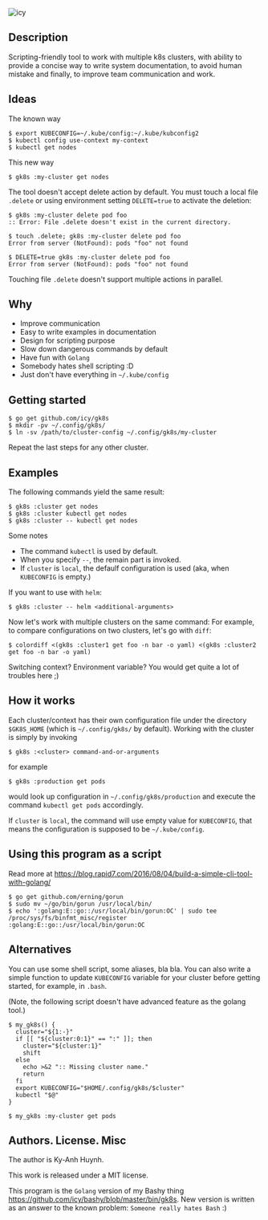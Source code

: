 ![icy](https://github.com/icy/gk8s/workflows/icy/badge.svg)

## Description

Scripting-friendly tool to work with multiple k8s clusters, with ability to provide a concise way
to write system documentation, to avoid human mistake and finally, to improve team communication and work.

## Ideas

The known way

```
$ export KUBECONFIG=~/.kube/config:~/.kube/kubconfig2
$ kubectl config use-context my-context
$ kubectl get nodes
```

This new way

```
$ gk8s :my-cluster get nodes
```

The tool doesn't accept delete action by default.
You must touch a local file `.delete` or using environment setting `DELETE=true`
to activate the deletion:

```
$ gk8s :my-cluster delete pod foo
:: Error: File .delete doesn't exist in the current directory.

$ touch .delete; gk8s :my-cluster delete pod foo
Error from server (NotFound): pods "foo" not found

$ DELETE=true gk8s :my-cluster delete pod foo
Error from server (NotFound): pods "foo" not found
```

Touching file `.delete` doesn't support multiple actions in parallel.

## Why

* Improve communication
* Easy to write examples in documentation
* Design for scripting purpose
* Slow down dangerous commands by default
* Have fun with `Golang`
* Somebody hates shell scripting :D
* Just don't have everything in `~/.kube/config`

## Getting started

```
$ go get github.com/icy/gk8s
$ mkdir -pv ~/.config/gk8s/
$ ln -sv /path/to/cluster-config ~/.config/gk8s/my-cluster
```

Repeat the last steps for any other cluster.

## Examples

The following commands yield the same result:

```
$ gk8s :cluster get nodes
$ gk8s :cluster kubectl get nodes
$ gk8s :cluster -- kubectl get nodes
```

Some notes

* The command `kubectl` is used by default.
* When you specify `--`, the remain part is invoked.
* If `cluster` is `local`, the defaulf configuration is used
  (aka, when `KUBECONFIG` is empty.)


If you want to use with `helm`:

```
$ gk8s :cluster -- helm <additional-arguments>
```

Now let's work with multiple clusters on the same command: For example,
to compare configurations on two clusters, let's go with `diff`:

```
$ colordiff <(gk8s :cluster1 get foo -n bar -o yaml) <(gk8s :cluster2 get foo -n bar -o yaml)
```

Switching context? Environment variable? You would get quite a lot of
troubles here ;)

## How it works

Each cluster/context has their own configuration file under
the directory `$GK8S_HOME` (which is `~/.config/gk8s/` by default).
Working with the cluster is simply by invoking

```
$ gk8s :<cluster> command-and-or-arguments
```

for example

```
$ gk8s :production get pods
```

would look up configuration in `~/.config/gk8s/production`
and execute the command `kubectl get pods` accordingly.

If `cluster` is `local`, the command will use empty value for `KUBECONFIG`,
that means the configuration is supposed to be `~/.kube/config`.

## Using this program as a script

Read more at https://blog.rapid7.com/2016/08/04/build-a-simple-cli-tool-with-golang/

```
$ go get github.com/erning/gorun
$ sudo mv ~/go/bin/gorun /usr/local/bin/
$ echo ':golang:E::go::/usr/local/bin/gorun:OC' | sudo tee /proc/sys/fs/binfmt_misc/register
:golang:E::go::/usr/local/bin/gorun:OC
```

## Alternatives

You can use some shell script, some aliases, bla bla.
You can also write a simple function to update `KUBECONFIG` variable
for your cluster before getting started, for example, in `.bash`.

(Note, the following script doesn't have advanced feature as the golang tool.)

```
$ my_gk8s() {
  cluster="${1:-}"
  if [[ "${cluster:0:1}" == ":" ]]; then
    cluster="${cluster:1}"
    shift
  else
    echo >&2 ":: Missing cluster name."
    return
  fi
  export KUBECONFIG="$HOME/.config/gk8s/$cluster"
  kubectl "$@"
}

$ my_gk8s :my-cluster get pods
```

## Authors. License. Misc

The author is Ky-Anh Huynh.

This work is released under a MIT license.

This program is the `Golang` version of my Bashy thing
https://github.com/icy/bashy/blob/master/bin/gk8s.
New version is written as an answer to the known problem:
`Someone really hates Bash` :)
